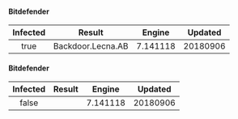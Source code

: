 #### Bitdefender
| Infected      | Result      | Engine      | Updated      |
|:-------------:|:-----------:|:-----------:|:------------:|
| true | Backdoor.Lecna.AB | 7.141118 | 20180906 |

#### Bitdefender
| Infected      | Result      | Engine      | Updated      |
|:-------------:|:-----------:|:-----------:|:------------:|
| false |  | 7.141118 | 20180906 |

